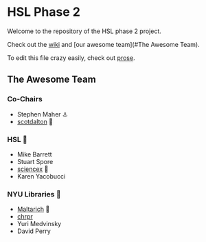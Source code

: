 # HSL Phase 2

Welcome to the repository of the HSL phase 2 project.

Check out the [wiki](//github.com/NYULibraries/hsl2/wiki) and [our awesome team](#The Awesome Team).

To edit this file crazy easily, check out [prose](http://prose.io/#NYULibraries/hsl2/edit/master/README.md).

## The Awesome Team
### Co-Chairs
- Stephen Maher :anchor:
- [scotdalton](//github.com/scotdalton) :baby_bottle:

### HSL :stars:
- Mike Barrett
- Stuart Spore
- [sciencex](//github.com/sciencex) :rocket:
- Karen Yacobucci

### NYU Libraries :moyai:
- [Maltarich](//github.com/Maltarich) :punch:
- [chrpr](//github.com/chrpr)
- Yuri Medvinsky
- David Perry
